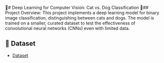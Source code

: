🧠# Deep Learning for Computer Vision: Cat vs. Dog Classification
📌## Project Overview:
This project implements a deep learning model for binary image classification, distinguishing between cats and dogs. The model is trained on a smaller, curated dataset to test the effectiveness of convolutional neural networks (CNNs) even with limited data.

## 📂 Dataset
- <a href="https://www.kaggle.com/competitions/dogs-vs-cats/data">Dataset</a>
